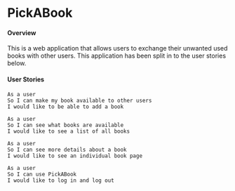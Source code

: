 # PickABook

#### Overview
This is a web application that allows users to exchange their unwanted used books with other users. This application has been split in to the user stories below.

#### User Stories


```
As a user
So I can make my book available to other users
I would like to be able to add a book
```
```
As a user
So I can see what books are available
I would like to see a list of all books
```
```
As a user
So I can see more details about a book
I would like to see an individual book page
```








```
As a user
So I can use PickABook
I would like to log in and log out
```
